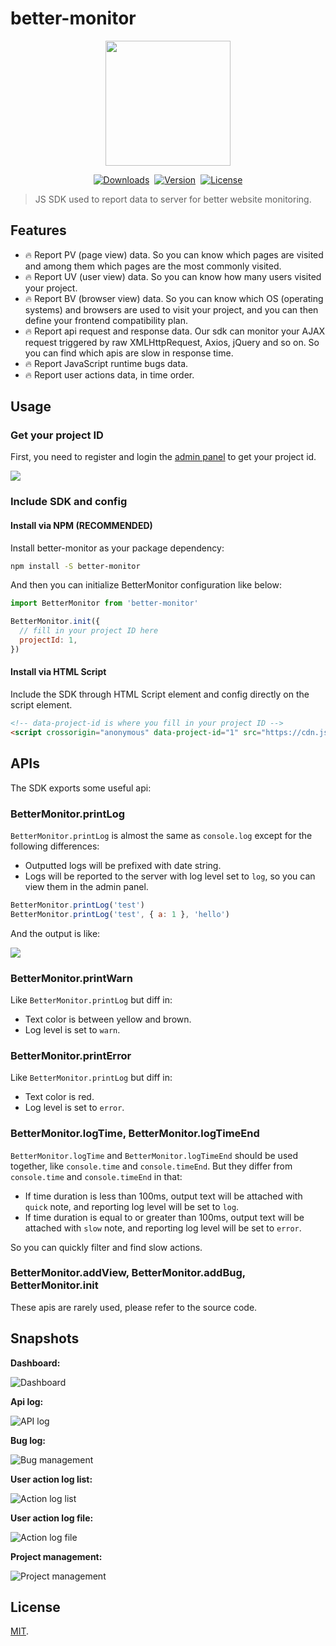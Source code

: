 # better-monitor

<div align="center" style="text-align:center;">
  <img style="width:200px;" src="https://github.com/Yakima-Teng/better-monitor/raw/main/attachments/logo.svg">
</div>

<p align="center" style="display: flex;align-items: center;justify-content: center;gap:8px;">
  <a href="https://npmcharts.com/compare/better-monitor?minimal=true">
    <img src="https://img.shields.io/npm/dm/better-monitor.svg" alt="Downloads">
  </a>
  <a href="https://www.npmjs.com/package/better-monitor">
    <img src="https://img.shields.io/npm/v/better-monitor.svg" alt="Version">
  </a>
  <a href="https://www.npmjs.com/package/better-monitor">
    <img src="https://img.shields.io/npm/l/better-monitor.svg" alt="License">
  </a>
</p>

> JS SDK used to report data to server for better website monitoring.

## Features

- 🔥 Report PV (page view) data. So you can know which pages are visited and among them which pages are the most commonly visited.
- 🔥 Report UV (user view) data. So you can know how many users visited your project.
- 🔥 Report BV (browser view) data. So you can know which OS (operating systems) and browsers are used to visit your project, and you can then define your frontend compatibility plan.
- 🔥 Report api request and response data. Our sdk can monitor your AJAX request triggered by raw XMLHttpRequest, Axios, jQuery and so on. So you can find which apis are slow in response time.
- 🔥 Report JavaScript runtime bugs data.
- 🔥 Report user actions data, in time order.

## Usage

### Get your project ID

First, you need to register and login the [admin panel](https://www.verybugs.com/admin/) to get your project id.

![](./attachments/get-project-id.png)

### Include SDK and config

#### Install via NPM (RECOMMENDED)

Install better-monitor as your package dependency:

```bash
npm install -S better-monitor
```

And then you can initialize BetterMonitor configuration like below:

```javascript
import BetterMonitor from 'better-monitor'

BetterMonitor.init({
  // fill in your project ID here
  projectId: 1,
})
```

#### Install via HTML Script

Include the SDK through HTML Script element and config directly on the script element.

```html
<!-- data-project-id is where you fill in your project ID -->
<script crossorigin="anonymous" data-project-id="1" src="https://cdn.jsdelivr.net/npm/better-monitor@0.0.3/dist/better-monitor.min.js"></script>
```

## APIs

The SDK exports some useful api:

### BetterMonitor.printLog

`BetterMonitor.printLog` is almost the same as `console.log` except for the following differences:

- Outputted logs will be prefixed with date string.
- Logs will be reported to the server with log level set to `log`, so you can view them in the admin panel.

```javascript
BetterMonitor.printLog('test')
BetterMonitor.printLog('test', { a: 1 }, 'hello')
```

And the output is like:

![](./attachments/log-api-example.png)

### BetterMonitor.printWarn

Like `BetterMonitor.printLog` but diff in:

- Text color is between yellow and brown.
- Log level is set to `warn`.

### BetterMonitor.printError

Like `BetterMonitor.printLog` but diff in:

- Text color is red.
- Log level is set to `error`.

### BetterMonitor.logTime, BetterMonitor.logTimeEnd

`BetterMonitor.logTime` and `BetterMonitor.logTimeEnd` should be used together, like `console.time` and `console.timeEnd`. But they differ from `console.time` and `console.timeEnd` in that:

- If time duration is less than 100ms, output text will be attached with `quick` note, and reporting log level will be set to `log`.
- If time duration is equal to or greater than 100ms, output text will be attached with `slow` note, and reporting log level will be set to `error`.

So you can quickly filter and find slow actions.

### BetterMonitor.addView, BetterMonitor.addBug, BetterMonitor.init

These apis are rarely used, please refer to the source code.

## Snapshots

**Dashboard:**

![Dashboard](./attachments/dashboard.png)

**Api log:**

![API log](./attachments/api-log.png)

**Bug log:**

![Bug management](./attachments/bug-log.png)

**User action log list:**

![Action log list](./attachments/action-log.png)

**User action log file:**

![Action log file](./attachments/action-log-file.png)

**Project management:**

![Project management](./attachments/project-management.png)

## License

[MIT](./LICENSE).

